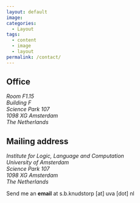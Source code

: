 ```yaml
---
layout: default
image: 
categories:
  - Layout
tags:
  - content
  - image
  - layout
permalink: /contact/
---
```


## Office

<address>
  Room F1.15<br /> Building F<br /> Science Park 107<br /> 1098 XG Amsterdam<br /> The Netherlands
</address>

## Mailing address

<address>
  Institute for Logic, Language and Computation <br /> University of Amsterdam<br /> Science Park 107<br /> 1098 XG Amsterdam<br /> The Netherlands
</address>

Send me an **email** at s.b.knudstorp [at] uva [dot] nl
